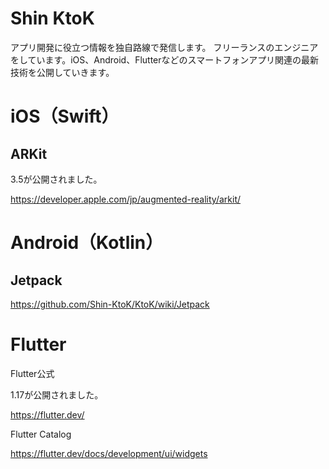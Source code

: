 # Shin KtoK

アプリ開発に役立つ情報を独自路線で発信します。
フリーランスのエンジニアをしています。iOS、Android、Flutterなどのスマートフォンアプリ関連の最新技術を公開していきます。

# iOS（Swift）

## ARKit
3.5が公開されました。

https://developer.apple.com/jp/augmented-reality/arkit/

# Android（Kotlin）

## Jetpack

https://github.com/Shin-KtoK/KtoK/wiki/Jetpack

# Flutter

Flutter公式

1.17が公開されました。

https://flutter.dev/

Flutter Catalog

https://flutter.dev/docs/development/ui/widgets


